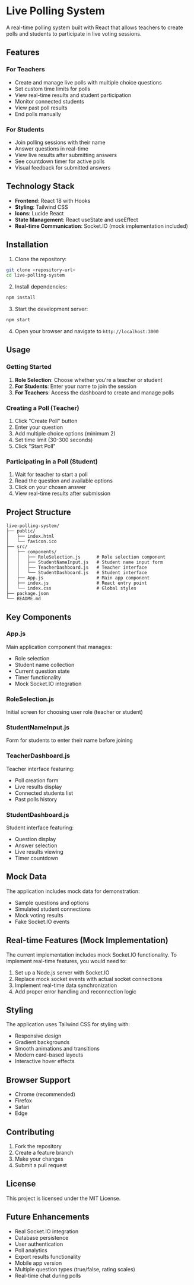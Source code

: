 # Live Polling System

A real-time polling system built with React that allows teachers to create polls and students to participate in live voting sessions.

## Features

### For Teachers
- Create and manage live polls with multiple choice questions
- Set custom time limits for polls
- View real-time results and student participation
- Monitor connected students
- View past poll results
- End polls manually

### For Students
- Join polling sessions with their name
- Answer questions in real-time
- View live results after submitting answers
- See countdown timer for active polls
- Visual feedback for submitted answers

## Technology Stack

- **Frontend**: React 18 with Hooks
- **Styling**: Tailwind CSS
- **Icons**: Lucide React
- **State Management**: React useState and useEffect
- **Real-time Communication**: Socket.IO (mock implementation included)

## Installation

1. Clone the repository:
```bash
git clone <repository-url>
cd live-polling-system
```

2. Install dependencies:
```bash
npm install
```

3. Start the development server:
```bash
npm start
```

4. Open your browser and navigate to `http://localhost:3000`

## Usage

### Getting Started

1. **Role Selection**: Choose whether you're a teacher or student
2. **For Students**: Enter your name to join the session
3. **For Teachers**: Access the dashboard to create and manage polls

### Creating a Poll (Teacher)

1. Click "Create Poll" button
2. Enter your question
3. Add multiple choice options (minimum 2)
4. Set time limit (30-300 seconds)
5. Click "Start Poll"

### Participating in a Poll (Student)

1. Wait for teacher to start a poll
2. Read the question and available options
3. Click on your chosen answer
4. View real-time results after submission

## Project Structure

```
live-polling-system/
├── public/
│   ├── index.html
│   └── favicon.ico
├── src/
│   ├── components/
│   │   ├── RoleSelection.js      # Role selection component
│   │   ├── StudentNameInput.js   # Student name input form
│   │   ├── TeacherDashboard.js   # Teacher interface
│   │   └── StudentDashboard.js   # Student interface
│   ├── App.js                    # Main app component
│   ├── index.js                  # React entry point
│   └── index.css                 # Global styles
├── package.json
└── README.md
```

## Key Components

### App.js
Main application component that manages:
- Role selection
- Student name collection
- Current question state
- Timer functionality
- Mock Socket.IO integration

### RoleSelection.js
Initial screen for choosing user role (teacher or student)

### StudentNameInput.js
Form for students to enter their name before joining

### TeacherDashboard.js
Teacher interface featuring:
- Poll creation form
- Live results display
- Connected students list
- Past polls history

### StudentDashboard.js
Student interface featuring:
- Question display
- Answer selection
- Live results viewing
- Timer countdown

## Mock Data

The application includes mock data for demonstration:
- Sample questions and options
- Simulated student connections
- Mock voting results
- Fake Socket.IO events

## Real-time Features (Mock Implementation)

The current implementation includes mock Socket.IO functionality. To implement real-time features, you would need to:

1. Set up a Node.js server with Socket.IO
2. Replace mock socket events with actual socket connections
3. Implement real-time data synchronization
4. Add proper error handling and reconnection logic

## Styling

The application uses Tailwind CSS for styling with:
- Responsive design
- Gradient backgrounds
- Smooth animations and transitions
- Modern card-based layouts
- Interactive hover effects

## Browser Support

- Chrome (recommended)
- Firefox
- Safari
- Edge

## Contributing

1. Fork the repository
2. Create a feature branch
3. Make your changes
4. Submit a pull request

## License

This project is licensed under the MIT License.

## Future Enhancements

- Real Socket.IO integration
- Database persistence
- User authentication
- Poll analytics
- Export results functionality
- Mobile app version
- Multiple question types (true/false, rating scales)
- Real-time chat during polls